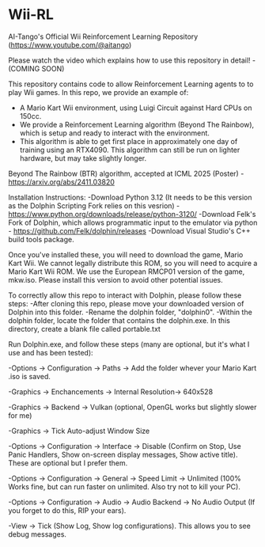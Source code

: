 # Wii-RL
AI-Tango's Official Wii Reinforcement Learning Repository
(https://www.youtube.com/@aitango)

Please watch the video which explains how to use this repository in detail! - (COMING SOON)

This repository contains code to allow Reinforcement Learning agents to to play Wii games. In this repo, we provide an example of:
- A Mario Kart Wii environment, using Luigi Circuit against Hard CPUs on 150cc.
- We provide a Reinforcement Learning algorithm (Beyond The Rainbow), which is setup and ready to interact with the environment.
- This algorithm is able to get first place in approximately one day of training using an RTX4090. This algorithm can still be run on lighter hardware, but may take slightly longer.

Beyond The Rainbow (BTR) algorithm, accepted at ICML 2025 (Poster) - https://arxiv.org/abs/2411.03820

Installation Instructions:
-Download Python 3.12 (It needs to be this version as the Dolphin Scripting Fork relies on this vesrion) - https://www.python.org/downloads/release/python-3120/
-Download Felk's Fork of Dolphin, which allows programmatic input to the emulator via python - https://github.com/Felk/dolphin/releases
-Download Visual Studio's C++ build tools package.

Once you've installed these, you will need to download the game, Mario Kart Wii. We cannot legally distribute this ROM, so you will need to acquire a Mario Kart Wii ROM.
We use the European RMCP01 version of the game, mkw.iso. Please install this version to avoid other potential issues.

To correctly allow this repo to interact with Dolphin, please follow these steps:
-After cloning this repo, please move your downloaded version of Dolphin into this folder. 
-Rename the dolphin folder, "dolphin0".
-Within the dolphin folder, locate the folder that contains the dolphin.exe. In this directory, create a blank file called portable.txt

Run Dolphin.exe, and follow these steps (many are optional, but it's what I use and has been tested):

-Options -> Configuration -> Paths -> Add the folder whever your Mario Kart .iso is saved.

-Graphics -> Enchancements -> Internal Resolution-> 640x528

-Graphics -> Backend -> Vulkan (optional, OpenGL works but slightly slower for me)

-Graphics -> Tick Auto-adjust Window Size

-Options -> Configuration -> Interface -> Disable (Confirm on Stop, Use Panic Handlers, Show on-screen display messages, Show active title). These are optional but I prefer them.

-Options -> Configuration -> General -> Speed Limit -> Unlimited (100% Works fine, but can run faster on unlimited. Also try not to kill your PC).

-Options -> Configuration -> Audio -> Audio Backend -> No Audio Output (If you forget to do this, RIP your ears).

-View -> Tick (Show Log, Show log configurations). This allows you to see debug messages.
